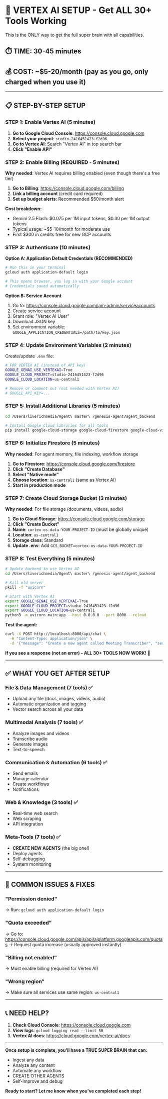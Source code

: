 # 🧠 VERTEX AI SETUP - Get ALL 30+ Tools Working

This is the ONLY way to get the full super brain with all capabilities.

## ⏱️ TIME: 30-45 minutes
## 💰 COST: ~$5-20/month (pay as you go, only charged when you use it)

---

## 📋 **STEP-BY-STEP SETUP**

### **STEP 1: Enable Vertex AI** (5 minutes)

1. **Go to Google Cloud Console**: https://console.cloud.google.com
2. **Select your project**: `studio-2416451423-f2d96`
3. **Go to Vertex AI**: Search "Vertex AI" in top search bar
4. **Click "Enable API"**

### **STEP 2: Enable Billing** (REQUIRED - 5 minutes)

**Why needed**: Vertex AI requires billing enabled (even though there's a free tier)

1. **Go to Billing**: https://console.cloud.google.com/billing
2. **Link a billing account** (credit card required)
3. **Set up budget alerts**: Recommended $50/month alert

**Cost breakdown:**
- Gemini 2.5 Flash: $0.075 per 1M input tokens, $0.30 per 1M output tokens
- Typical usage: ~$5-10/month for moderate use
- First $300 in credits free for new GCP accounts

### **STEP 3: Authenticate** (10 minutes)

**Option A: Application Default Credentials (RECOMMENDED)**

```bash
# Run this in your terminal
gcloud auth application-default login

# This opens browser, you log in with your Google account
# Credentials saved automatically
```

**Option B: Service Account**

1. Go to: https://console.cloud.google.com/iam-admin/serviceaccounts
2. Create service account
3. Grant role: "Vertex AI User"
4. Download JSON key
5. Set environment variable: `GOOGLE_APPLICATION_CREDENTIALS=/path/to/key.json`

### **STEP 4: Update Environment Variables** (2 minutes)

Create/update `.env` file:

```bash
# FOR VERTEX AI (instead of API key)
GOOGLE_GENAI_USE_VERTEXAI=True
GOOGLE_CLOUD_PROJECT=studio-2416451423-f2d96
GOOGLE_CLOUD_LOCATION=us-central1

# Remove or comment out (not needed with Vertex AI)
# GOOGLE_API_KEY=...
```

### **STEP 5: Install Additional Libraries** (5 minutes)

```bash
cd /Users/liverichmedia/Agent\ master\ /genesis-agent/agent_backend

# Install Google Cloud libraries for all tools
pip install google-cloud-storage google-cloud-firestore google-cloud-videointelligence google-cloud-speech google-cloud-texttospeech
```

### **STEP 6: Initialize Firestore** (5 minutes)

**Why needed**: For agent memory, file indexing, workflow storage

1. **Go to Firestore**: https://console.cloud.google.com/firestore
2. **Click "Create Database"**
3. **Select "Native mode"**
4. **Choose location**: `us-central1` (same as Vertex AI)
5. **Start in production mode**

### **STEP 7: Create Cloud Storage Bucket** (3 minutes)

**Why needed**: For file storage (documents, videos, audio)

1. **Go to Cloud Storage**: https://console.cloud.google.com/storage
2. **Click "Create Bucket"**
3. **Name**: `cortex-os-data-YOUR-PROJECT-ID` (must be globally unique)
4. **Location**: `us-central1`
5. **Storage class**: Standard
6. **Update .env**: Add `GCS_BUCKET=cortex-os-data-YOUR-PROJECT-ID`

### **STEP 8: Test Everything** (5 minutes)

```bash
# Update backend to use Vertex AI
cd /Users/liverichmedia/Agent\ master\ /genesis-agent/agent_backend

# Kill old server
pkill -f "uvicorn"

# Start with Vertex AI
export GOOGLE_GENAI_USE_VERTEXAI=True
export GOOGLE_CLOUD_PROJECT=studio-2416451423-f2d96
export GOOGLE_CLOUD_LOCATION=us-central1
python3 -m uvicorn main:app --host 0.0.0.0 --port 8000 --reload
```

**Test the agent:**

```bash
curl -X POST http://localhost:8000/api/chat \
  -H "Content-Type: application/json" \
  -d '{"message": "Create a new agent called Meeting Transcriber", "session_id": "test", "user_id": "user1"}'
```

**If you see a response (not an error) - ALL 30+ TOOLS NOW WORK! 🎉**

---

## ✅ **WHAT YOU GET AFTER SETUP**

### **File & Data Management** (7 tools) ✅
- Upload any file (docs, images, videos, audio)
- Automatic organization and tagging
- Vector search across all your data

### **Multimodal Analysis** (7 tools) ✅
- Analyze images and videos
- Transcribe audio
- Generate images
- Text-to-speech

### **Communication & Automation** (6 tools) ✅
- Send emails
- Manage calendar
- Create workflows
- Notifications

### **Web & Knowledge** (3 tools) ✅
- Real-time web search
- Web scraping
- API integration

### **Meta-Tools** (7 tools) ✅
- **CREATE NEW AGENTS** (the big one!)
- Deploy agents
- Self-debugging
- System monitoring

---

## 🚨 **COMMON ISSUES & FIXES**

### "Permission denied"
→ Run: `gcloud auth application-default login`

### "Quota exceeded"
→ Go to: https://console.cloud.google.com/apis/api/aiplatform.googleapis.com/quotas
→ Request quota increase (usually approved instantly)

### "Billing not enabled"
→ Must enable billing (required for Vertex AI)

### "Wrong region"
→ Make sure all services use same region: `us-central1`

---

## 📞 **NEED HELP?**

1. **Check Cloud Console**: https://console.cloud.google.com
2. **View logs**: `gcloud logging read --limit 50`
3. **Vertex AI docs**: https://cloud.google.com/vertex-ai/docs

---

**Once setup is complete, you'll have a TRUE SUPER BRAIN that can:**
- Ingest any data
- Analyze any content
- Automate any workflow
- CREATE OTHER AGENTS
- Self-improve and debug

**Ready to start? Let me know when you've completed each step!**


